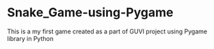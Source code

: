 # Snake_Game-using-Pygame
This is a my first game created as a part of GUVI project using Pygame library in Python
